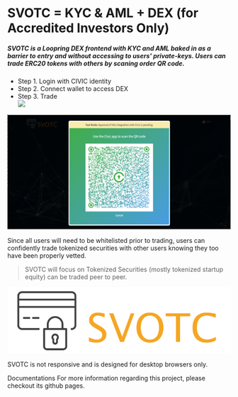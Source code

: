 # <b>SVOTC = KYC & AML + DEX (for Accredited Investors Only)</b>

##### SVOTC is a Loopring DEX frontend with KYC and AML baked in as a barrier to entry and without accessing to users' private-keys. Users can trade ERC20 tokens with others by scaning order QR code.

- Step 1.   Login with CIVIC identity <br>
- Step 2.   Connect wallet to access DEX <br>
- Step 3.   Trade <br>
![](
        https://github.com/davidmd222/SVOTC_loopring/blob/master/Screen%20Shot%202018-10-07%20at%209.21.17%20AM.png
      )

![](
        https://github.com/davidmd222/SVOTC_loopring/blob/master/Screen%20Shot%202018-10-07%20at%208.58.25%20AM.png
      )
        
      

Since all users will need to be whitelisted prior to trading, users can confidently trade tokenized securities with other users knowing they too have been properly vetted.

> SVOTC will focus on Tokenized Securities (mostly tokenized startup equity) can be traded peer to peer.

![](
       https://github.com/davidmd222/SVOTC_loopring/blob/master/logoDk.png
      )

SVOTC is not responsive and is designed for desktop browsers only.

Documentations
For more information regarding this project, please checkout its github pages.
